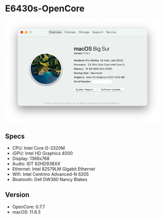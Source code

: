 # E6430s-OpenCore

![](ScreenShot.png)

## Specs
- CPU: Intel Core i5-3320M
- iGPU: Intel HD Graphics 4000
- Display: 1366x768
- Audio: IDT 92HD93BXX
- Ethernet: Intel 82579LM Gigabit Ethernet
- Wifi: Intel Centrino Advanced-N 6205
- Bluetooth: Dell DW380 Nancy Blakes

## Version
- OpenCore: 0.7.7
- macOS: 11.6.3
